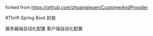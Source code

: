 forked from https://github.com/zhuangjiesen/CustomerAndProvider

#Thrift Spring Boot 封装

服务器端自动化配置
客户端自动化配置

